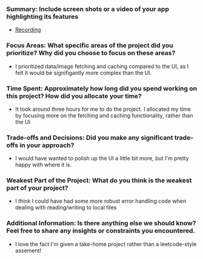### Summary: Include screen shots or a video of your app highlighting its features

- [Recording](https://github.com/MichaelJBerk/MBerkFetch/raw/refs/heads/main/Recording.mov)

### Focus Areas: What specific areas of the project did you prioritize? Why did you choose to focus on these areas?

- I prioritized data/image fetching and caching compared to the UI, as I felt it would be signifigantly more complex than the UI.

### Time Spent: Approximately how long did you spend working on this project? How did you allocate your time?

- It took around three hours for me to do the project. I allocated my time by focusing more on the fetching and caching functionality, rather than the UI

### Trade-offs and Decisions: Did you make any significant trade-offs in your approach?

- I would have wanted to polish up the UI a little bit more, but I'm pretty happy with where it is.

### Weakest Part of the Project: What do you think is the weakest part of your project?

- I think I could have had some more robust error handling code when dealing with reading/writing to local files

### Additional Information: Is there anything else we should know? Feel free to share any insights or constraints you encountered.

- I love the fact I'm given a take-home project rather than a leetcode-style assement!
